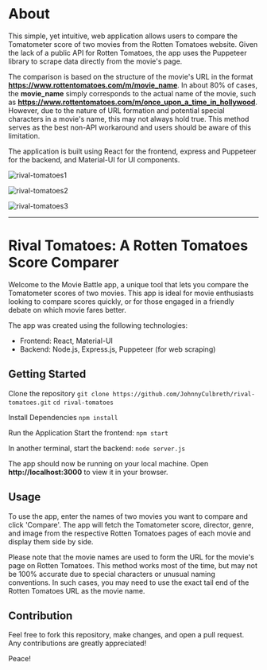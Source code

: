 # About

This simple, yet intuitive, web application allows users to compare the Tomatometer score of two movies from the Rotten Tomatoes website. Given the lack of a public API for Rotten Tomatoes, the app uses the Puppeteer library to scrape data directly from the movie's page.

The comparison is based on the structure of the movie's URL in the format **https://www.rottentomatoes.com/m/movie_name**. In about 80% of cases, the **movie_name** simply corresponds to the actual name of the movie, such as **https://www.rottentomatoes.com/m/once_upon_a_time_in_hollywood**. However, due to the nature of URL formation and potential special characters in a movie's name, this may not always hold true. This method serves as the best non-API workaround and users should be aware of this limitation.

The application is built using React for the frontend, express and Puppeteer for the backend, and Material-UI for UI components.

![rival-tomatoes1](https://github.com/JohnnyCulbreth/rival-tomatoes/assets/102640510/e1eb5cb0-600d-44be-86d8-30fa366c4ea0)

![rival-tomatoes2](https://github.com/JohnnyCulbreth/rival-tomatoes/assets/102640510/d05500a1-2fe7-479c-a6c0-d2c388df4f28)

![rival-tomatoes3](https://github.com/JohnnyCulbreth/rival-tomatoes/assets/102640510/e1e692ad-aa81-44f0-a1ea-50341b110d91)

---

# Rival Tomatoes: A Rotten Tomatoes Score Comparer

Welcome to the Movie Battle app, a unique tool that lets you compare the Tomatometer scores of two movies. This app is ideal for movie enthusiasts looking to compare scores quickly, or for those engaged in a friendly debate on which movie fares better.

The app was created using the following technologies:
- Frontend: React, Material-UI
- Backend: Node.js, Express.js, Puppeteer (for web scraping)

## Getting Started

Clone the repository
`git clone https://github.com/JohnnyCulbreth/rival-tomatoes.git`
`cd rival-tomatoes`

Install Dependencies
`npm install`

Run the Application
Start the frontend:
`npm start`

In another terminal, start the backend:
`node server.js`

The app should now be running on your local machine. Open **http://localhost:3000** to view it in your browser.

## Usage

To use the app, enter the names of two movies you want to compare and click 'Compare'. The app will fetch the Tomatometer score, director, genre, and image from the respective Rotten Tomatoes pages of each movie and display them side by side.

Please note that the movie names are used to form the URL for the movie's page on Rotten Tomatoes. This method works most of the time, but may not be 100% accurate due to special characters or unusual naming conventions. In such cases, you may need to use the exact tail end of the Rotten Tomatoes URL as the movie name.

## Contribution

Feel free to fork this repository, make changes, and open a pull request. Any contributions are greatly appreciated!

Peace!
